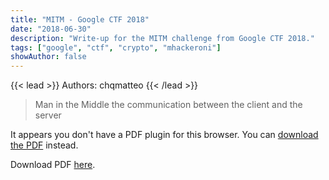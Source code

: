 ```yaml
---
title: "MITM - Google CTF 2018"
date: "2018-06-30"
description: "Write-up for the MITM challenge from Google CTF 2018."
tags: ["google", "ctf", "crypto", "mhackeroni"]
showAuthor: false
---
```


{{< lead >}}
Authors: chqmatteo
{{< /lead >}}

> Man in the Middle the communication between the client and the server

<!-- Embedding PDF directly using object tag for better compatibility -->
<object data="/docs/mitm_mhackeroni.pdf" type="application/pdf" width="100%" height="700px">
  <p>It appears you don't have a PDF plugin for this browser. You can <a href="/docs/mitm_mhackeroni.pdf">download the PDF</a> instead.</p>
</object>

Download PDF [here](/docs/mitm_mhackeroni.pdf).
